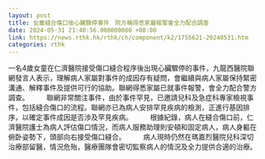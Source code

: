 ```yaml
---
layout: post
title: 女童縫合傷口後心臟驟停事件　院方稱得悉家屬報警會全力配合調查
date: 2024-05-31 21:40:56.000000000 +08:00
link: https://news.rthk.hk/rthk/ch/component/k2/1755621-20240531.htm
categories: rthk
---
```


一名4歲女童在仁濟醫院接受傷口縫合程序後出現心臟驟停的事件，九龍西醫院聯網發言人表示，理解病人家屬對事件的成因存有疑問，會繼續與病人家屬保持緊密溝通、解釋事件及提供可行的協助。聯網得悉家屬已就事件報警，會全力配合警方調查。
　　 
聯網非常關注事件，由於事件罕見，已邀請兒科及急症科專家檢視事件，包括縫合傷口的流程。聯網亦已為病人安排罕見疾病的檢測，正進行基因排序，以確定事件成因是否涉及罕見疾病。
　　 
根據紀錄，病人在縫合傷口前，仁濟醫院護士為病人評估傷口情況，而病人服務助理則安頓和固定病人，病人身軀在俯卧姿勢下，頭部向右接受傷口縫合。
　　 
病人現時仍然在瑪嘉烈醫院兒科深切治療部留醫，情況危殆，醫療團隊會密切監察病人的情況及全力提供合適的治療。
